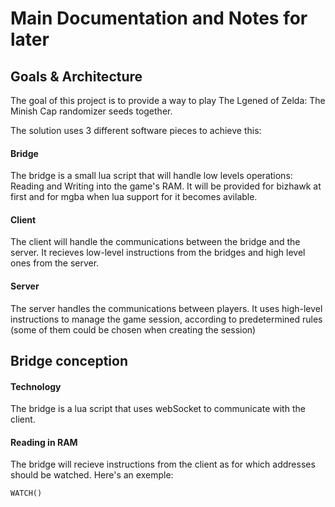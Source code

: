 # Main Documentation and Notes for later


## Goals & Architecture

The goal of this project is to provide a way to play The Lgened of Zelda: The Minish Cap randomizer seeds together.

The solution uses 3 different software pieces to achieve this:

#### Bridge

The bridge is a small lua script that will handle low levels operations: Reading and Writing into the game's RAM. It will be provided for bizhawk at first and for mgba when lua support for it becomes avilable.

#### Client

The client will handle the communications between the bridge and the server. It recieves low-level instructions from the bridges and high level ones from the server.

#### Server

The server handles the communications between players. It uses high-level instructions to manage the game session, according to predetermined rules (some of them could be chosen when creating the session)

## Bridge conception

#### Technology

The bridge is a lua script that uses webSocket to communicate with the client.

#### Reading in RAM

The bridge will recieve instructions from the client as for which addresses should be watched. Here's an exemple:

```
WATCH()
```
